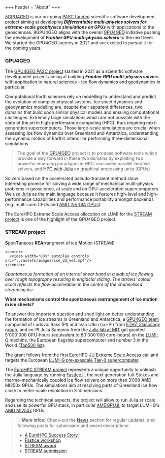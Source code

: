 +++
header = "About"
+++

[∂GPU4GEO](../dgpu4geo) is our on-going [PASC funded](https://pasc-ch.org/projects/2025-2028/gpu4geo-differentiable-multi-physics-solvers-for-extreme-scale-geophysics-simulations-on-gpus/index.html) scientific software development project aiming at developing **_Differentiable multi-physics solvers for extreme-scale geophysics simulations on GPUs_** with applications to the geosciences. ∂GPU4GEO aligns with the overall [GPU4GEO](#gpu4geo) initiative pushing the development of **_Frontier GPU multi-physics solvers_** to the next level. We started the GPU4GEO journey in 2021 and are excited to pursue it for the coming years.

### GPU4GEO

The [GPU4GEO PASC project](https://www.pasc-ch.org/projects/2021-2024/gpu4geo/) started in 2021 as a scientific software development project aiming at building **_Frontier GPU multi-physics solvers_** with application to natural sciences - ice flow dynamics and geodynamics in particular.

Computational Earth sciences rely on modelling to understand and predict the evolution of complex physical systems. Ice sheet dynamics and geodynamics modelling are, despite their apparent differences, two domains that build upon similar physical models and ensuing computational challenges: Extremely large simulations which are not possible with the state of the art in high-performance computing (HPC), thus requiring next-generation supercomputers. Those large-scale simulations are crucial when assessing ice flow dynamics over Greenland and Antarctica, understanding the dynamic motion of Earth’s interior or performing three-dimensional simulations.

> The goal of the [GPU4GEO](https://www.pasc-ch.org/projects/2021-2024/gpu4geo/) project is to propose software tools which provide a way forward in these two domains by exploiting two powerful emerging paradigms in HPC: massively parallel iterative solvers, and [HPC with Julia](https://juliaparallel.org) on graphical processing units (GPUs).

Solvers based on the accelerated pseudo-transient method show interesting promise for solving a wide range of mechanical multi-physics problems in geoscience, at scale and on GPU-accelerated supercomputers. We use [Julia](https://julialang.org/) as the main language because it features high-level and high-performance capabilities and performance portability amongst backends (e.g. multi-core CPUs and [AMD, NVIDIA GPUs](https://juliagpu.org/)).

The EuroHPC Extreme Scale Access allocation on LUMI for the [STREAM project](#stream_project) is one of the highlight of the GPU4GEO project.

### STREAM project

**S**pon**T**aneous **REA**rrangment of ice **M**otion (STREAM)

~~~
<center>
  <video width="80%" autoplay controls src="../assets/images/ice_3d_vel.mp4"/>
</center>
~~~

_Spontaneous formation of an internal shear band in a slab of ice flowing over rough topography resulting in englacial sliding. The arrows’ colour scale reflects the flow acceleration in the centre of the channelised streaming ice._

**What mechanisms control the spontaneous rearrangement of ice motion in ice sheets?**

To answer this important question and shed light on better understanding the formation of ice streams in Greenland and Antarctica, a [GPU4GEO team](/team) composed of Ludovic Räss (PI) and Ivan Utkin (co-PI) from [ETHZ Glaciology group](https://vaw.ethz.ch/en/research/glaciology/research-projects.html), and co-PI Julia Samaroo from the [Julia lab at MIT](https://julia.mit.edu) got granted 5'000'000 GPU-hours (equivalent to 80'000'000 core-hours) on the [LUMI-G](https://www.lumi-supercomputer.eu) machine, the European flagship supercomputer and number 3 in the World ([Top500 list](https://www.top500.org/lists/top500/2023/06/)).

The grant follows from the first [EuroHPC JU Extreme Scale Access](https://eurohpc-ju.europa.eu/eurohpc-ju-call-proposals-extreme-scale-access-mode-open-2022-09-28_en) call and targets the European [LUMI-G pre-exascale Tier-0 supercomputer](https://www.lumi-supercomputer.eu).

The [EuroHPC STREAM project](https://eurohpc-ju.europa.eu/access-our-supercomputers/awarded-projects/spontaneous-rearrangment-ice-motion-stream_en) represents a unique opportunity to unleash the Julia language by running [FastIce.jl](https://github.com/PTsolvers/FastIce.jl), the next generation full-Stokes and thermo-mechanically coupled ice flow solvers on more than 3’000 AMD MI250x GPUs. The simulations aim at resolving parts of Greenland ice flow close to meter-scale resolution in 3-dimensions.

Regarding the technical aspects, the project will allow to run Julia at scale and use its powerful GPU stack, in particular [AMDGPU.jl](https://github.com/JuliaGPU/AMDGPU.jl), to target LUMI-G's [AMD MI250x](https://www.amd.com/en/products/server-accelerators/instinct-mi250x) GPUs.

> :bulb: **More infos:** Check-out the [News](/posts) section for regular updates, and following posts for submission and award descriptions:
>- [A EuroHPC Success Story](/posts/julia-lumi-eurohpc-story/)
>- [FastIce workshop](/posts/fastice-workshop/)
>- [STREAM award](/posts/julia-lumi-eurohpc-awarded/)
>- [STREAM submission](/posts/julia-lumi-eurohpc/)
